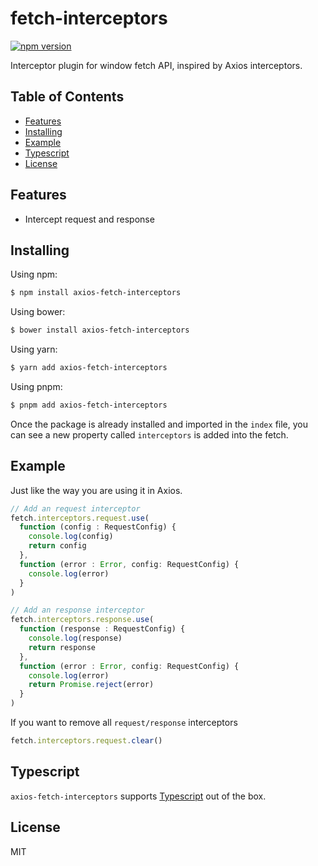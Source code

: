 ﻿# fetch-interceptors

[![npm version](https://img.shields.io/badge/dynamic/json?color=orange&label=axios-fetch-interceptors&prefix=v&query=version&url=https%3A%2F%2Fraw.githubusercontent.com%2Ftrinhthinh388%2Ffetch-interceptors%2Fmaster%2Fpackage.json)](https://www.npmjs.com/package/axios-fetch-interceptors)

Interceptor plugin for window fetch API, inspired by Axios interceptors.

## Table of Contents

- [Features](#features)
- [Installing](#installing)
- [Example](#example)
- [Typescript](#typescript)
- [License](#license)

## Features

- Intercept request and response

## Installing

Using npm:

```bash
$ npm install axios-fetch-interceptors
```

Using bower:

```bash
$ bower install axios-fetch-interceptors
```

Using yarn:

```bash
$ yarn add axios-fetch-interceptors
```

Using pnpm:

```bash
$ pnpm add axios-fetch-interceptors
```

Once the package is already installed and imported in the `index` file, you can see a new property called `interceptors` is added into the fetch.


## Example

Just like the way you are using it in Axios.

```typescript
// Add an request interceptor
fetch.interceptors.request.use(
  function (config : RequestConfig) {
    console.log(config)
    return config
  },
  function (error : Error, config: RequestConfig) {
    console.log(error)
  }
)

// Add an response interceptor
fetch.interceptors.response.use(
  function (response : RequestConfig) {
    console.log(response)
    return response
  },
  function (error : Error, config: RequestConfig) {
    console.log(error)
    return Promise.reject(error)
  }
)
```

If you want to remove all `request/response` interceptors

```javascript
fetch.interceptors.request.clear()
```

## Typescript

`axios-fetch-interceptors` supports [Typescript](https://www.typescriptlang.org/) out of the box.

## License

MIT